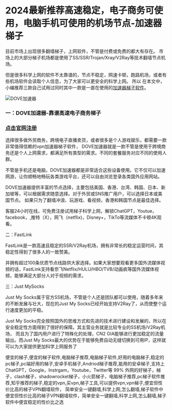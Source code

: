 # 2024最新推荐高速稳定，电子商务可使用，电脑手机可使用的机场节点-加速器梯子
目前市场上出现很多翻墙梯子，上网软件，不管是付费或免费的都大有存在。
市场上的大部分梯子机场都是使用了SS/SSR/Trojan/Xray/V2Ray等技术翻墙节点机场。

但是很多科学上网的软件不太靠谱的，节点不稳定，网速卡顿，跑路机场，或者有些机场软件会读取个人信息，为了大家可以更安全的科学上网。
所以 在本文中，小编推荐三款自己试用过同时其中一款是一直在使用的[加速器梯子软件](https://www.cnvintage.org/d/442-vpn  )。

![DOVE加速器](https://github.com/user-attachments/assets/c100f3f0-2529-4ead-b59f-79b4059e72f3)

### 一：DOVE加速器-靠谱高速电子商务梯子
### [点击官网注册](https://dove8.cc/a.php?alavBTtF8UB)

选择很多做外贸商务，跨境电子直播卖货，或者很多是个人游戏娱乐，都需要一款非常值得信赖的vpn加速器梯子软件，
DOVE加速器就是一款不管是使用于跨境商务还是个人上网需求，都满足所有类型的需求。不同的套餐服务对应不同的使用人群。

不管是手机还是电脑，DOVE加速器都是非常适合这些设备使用。它不仅可以加速网游，让你顺畅地畅玩各类游戏平台，还可以自由浏览登录各类国外应用网站。

DOVE加速器提供丰富的节点选择，主要包括美国、香港、台湾、韩国、日本、新加坡等，可以根据需求随意选择。对于外贸或SNS推广用户，可以选择日本或美国节点。
如果只为了翻墙冲浪、玩游戏、看视频，香港和韩国节点是最佳选择。

客服24小时在线，可免费注册试用梯子科学上网，解锁ChatGPT，Youtue，facebook，,推特（X），网飞（netflix)，Disney+，TikTo等流媒体不卡顿4K观看。

二：FastLink

FastLink是一款高速且稳定的SSR/V2Ray机场，拥有非常长的稳定运营时间，其稳定性得到了很多人的一致赞美。

并拥有超过100条优质节点线路供大家选择。如果大家想要观看更多国外流媒体视频的话，FastLink支持看奈飞Netflix/HULU/HBO/TVB/动画疯等国外流媒体视频，能够满足大部分人对于视频的需求。

三：Just MySocks

Just My Socks属于官方SS机场，不管是个人还是团队都可以使用，随着多年来的不断发展与壮大，现在的Just My Socks已经开始支持V2Ray了，从而使整个运行速度更加的平稳。

Just My Socks完全按照国外的思维方式和先进的技术进行建设和发展的，所以在安全稳定性方面得到了很好的保障。其主营业务就是比较专业的SS机场/V2Ray机场，
而且为了国内用户进行了特殊化的处理，CN2 GIA能够进行更加稳定的流量输出。而Just My Socks最大的优势在于能够免费自动无缝切换到可用IP，这样就可以为大家提供更加科学上网服务了


便宜的梯子,便宜的梯子软件,电脑梯子推荐,电脑梯子软件,好用的电脑梯子,稳定的pc梯子,pc端好用的梯子,安卓手机梯子,Andriod梯子推荐,能用的安卓梯子,支持上ChatGPT，Google，Instrgam，Youtube，Twitter等 
99% 外网的好梯子，梯子，clash梯子，shadowrocket梯子，小火箭梯子，电脑梯子推荐,pc梯子软件推荐,知乎推荐的梯子,稳定的vpn,买vpn,梯子工具,可以提供vpn,vpn梯子,便宜但性价比高的梯子VPN翻墙软件，
简单安全一键翻墙,科学上网,怎么翻墙,梯子软件中便宜但性价比高的梯子VPN翻墙软件，简单安全一键翻墙,科学上网,怎么翻墙,梯子软件中便宜稳定的性价比之选



